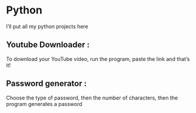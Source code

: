 # Python
I’ll put all my python projects here 

## Youtube Downloader :
To download your YouTube video, run the program, paste the link and that’s it!

## Password generator :
Choose the type of password, then the number of characters, then the program generates a password 
